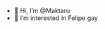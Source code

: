 - 👋 Hi, I’m @Maktaru
- 👀 I’m interested in Felipe gay
<!---
Maktaru/Maktaru is a ✨ special ✨ repository because its `README.md` (this file) appears on your GitHub profile.
You can click the Preview link to take a look at your changes.
--->
